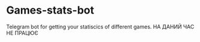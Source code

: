 # Games-stats-bot
Telegram bot for getting your statiscics of different games.
НА ДАНИЙ ЧАС НЕ ПРАЦЮЄ
